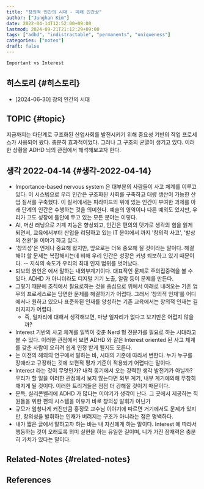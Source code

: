 ```yaml
---
title: "창의적 인간의 시대 - 미래 인간상"
author: ["Junghan Kim"]
date: 2022-04-14T12:52:00+09:00
lastmod: 2024-09-21T21:12:29+09:00
tags: ["adhd", "indistractable", "permanents", "uniqueness"]
categories: ["notes"]
draft: false
---
```


```text
Important vs Interest
```


## 히스토리 {#히스토리}

-   [2024-06-30] 창의 인간의 시대


## TOPIC {#topic}

지금까지는 다단계로 구조화된 산업사회를 발전시키기 위해 중요성 기반의 작업 프로세스가 사용되어 왔다. 충분히 효과적이었다. 그러나 그 구조의 균열이 생기고 있다. 이러한 상황을 ADHD 뇌의 관점에서 해석해보고자 한다.


## 생각 2022-04-14 {#생각-2022-04-14}

-   Importance-based nervous system 은 대부분의 사람들이 사고 체계를 이루고 있다. 이 시스템으로 우리 인간은 구조화된 사회를 구축하고 대량 생산이 가능한 산업 질서를 구축했다. 이 질서에서는 피라미드의 위에 있는 인간이 부여한 과제를 아래 단계의 인간은 수행하는 것을 의미한다. 예술의 영역이나 다른 예외도 있지만, 우리가 고도 성장에 틀안에 두고 있는 모든 분야는 이렇다.
-   AI, 머신 러닝으로 기계 지능은 향상되고, 인간은 편의의 댓가로 생각의 힘을 잃게 되면서, 교육에서부터 산업을 리딩하고 있는 IT 분야에서 까지 '창의적 사고', '발상의 전환'을 이야기 하고 있다.
-   '창의성'은 언제나 중요해 왔지만, 앞으로는 더욱 중요해 질 것이라는 말이다. 해결해야 할 문제는 복잡해지는데 비해 우리 인간은 성장은 커녕 퇴보하고 있기 때문이다. -- 지식의 속도가 우리의 최대 인지 범위를 벗어났다.
-   퇴보의 원인은 에서 말하는 내외부계기이다. 대표적인 문제로 주의집중력을 볼 수 있다. ADHD 가 아니더라도 디지털 기기 노출, 알람 등이 문제를 만든다.
-   그렇기 때문에 조직에서 필요로하는 것을 중심으로 위에서 아래로 내려오는 기존 업무의 프로세스로는 당면한 문제를 해결하기가 어렵다. 그래서 '창의적 인재'를 어디에서나 원하고 있으나 표준화된 인재를 양성하는 기존 교육에서는 창의적 인재는 길러지지가 어렵다.
    -   즉, 일자리에 대해서 생각해보면, 마냥 일자리가 없다고 보기만은 어렵지 않을까?
-   Interest 기반의 사고 체계를 일찍이 갖춘 Nerd 형 전문가를 필요로 하는 시대라고 볼 수 있다. 이러한 관점에서 보면 ADHD 와 같은 Interest oriented 된 사고 체계를 갖춘 사람이 오히려 쉽게 인정 받게 될지도 모른다.
-   는 이전의 해외의 연구에서 말하는 바, 시대의 기준에 따라서 변한다. 누가 누구를 장애라고 규정하는 것에 보편적 평가 기준이 적용되기 어렵다는 말이다.
-   Interest 라는 것이 무엇인가? 내적 동기에서 오는 강력한 생각 발전기가 아닐까? 우리가 할 일을 이러한 관점에서 보지 않는다면 외부 계기, 내부 계기에의해 무참히 깨지게 될 것이다. 이러한 트리거들은 점점 더 강해질 것이기 때문이다.
-   문득, 실리콘벨리에 ADHD 가 많다는 이야기가 생각이 난다. 그 곳에서 제공하는 직원들을 위한 편의 시스템을 이유가 바로 창의성 발휘가 아닌가
-   규모가 엄청나게 커진만큼 홍정모 교수님 이야기에 따르면 거기에서도 문제가 있지만, 창의성을 발휘하는 인재가 버려지는 구조가 아니라는 점은 명백하다.
-   내가 짧은 글에서 말하고자 하는 바는 내 자신에게 하는 말이다. Interest 에 따라서 행동하는 것이 오래토록 의미 실현을 하는 유일한 길이며, 니가 가진 잠재력은 충분히 가치가 있다는 말이다.


## Related-Notes {#related-notes}

## References

<style>.csl-entry{text-indent: -1.5em; margin-left: 1.5em;}</style><div class="csl-bib-body">
</div>

